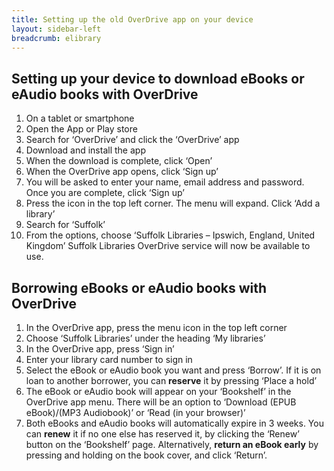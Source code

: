 ```yaml
---
title: Setting up the old OverDrive app on your device
layout: sidebar-left
breadcrumb: elibrary
---
```


## Setting up your device to download eBooks or eAudio books with OverDrive

1. On a tablet or smartphone
2. Open the App or Play store
3. Search for ‘OverDrive’ and click the ‘OverDrive’ app
4. Download and install the app
5. When the download is complete, click ‘Open’
6. When the OverDrive app opens, click ‘Sign up’
7. You will be asked to enter your name, email address and password. Once you are complete, click ‘Sign up’
8. Press the icon in the top left corner. The menu will expand. Click ‘Add a library’
9. Search for ‘Suffolk’
10. From the options, choose ‘Suffolk Libraries – Ipswich, England, United Kingdom’
Suffolk Libraries OverDrive service will now be available to use.

## Borrowing eBooks or eAudio books with OverDrive

1. In the OverDrive app, press the menu icon in the top left corner
2. Choose ‘Suffolk Libraries’ under the heading ‘My libraries’
3. In the OverDrive app, press ‘Sign in’
4. Enter your library card number to sign in
5. Select the eBook or eAudio book you want and press ‘Borrow’. If it is on loan to another borrower, you can **reserve** it by pressing ‘Place a hold’
6. The eBook or eAudio book will appear on your ‘Bookshelf’ in the OverDrive app menu. There will be an option to ‘Download (EPUB eBook)/(MP3 Audiobook)’ or ‘Read (in your browser)’
7. Both eBooks and eAudio books will automatically expire in 3 weeks. You can **renew** it if no one else has reserved it, by clicking the ‘Renew’ button on the ‘Bookshelf’ page. Alternatively, **return an eBook early** by pressing and holding on the book cover, and click ‘Return’.
